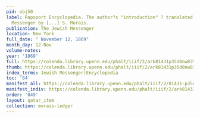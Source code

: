 ```yaml
---
pid: obj50
label: Rapoport Encyclopedia. The author?s "introduction" ? translated for The Jewish
  Messenger by [...] S. Morais.
publication: The Jewish Messenger
location: New York
full_date: " November 12, 1869"
month_day: 12-Nov
volume-notes:
year: '1869'
full: https://colenda.library.upenn.edu/phalt/iiif/2/ark81431p35d8nw83%2FSHA256E-s8379072--79c1e434877c1b84b864d6106c04d3c4f5eb50171cef1e7da53c7fa8af73eafe.jpeg/full/3500,/0/default.jpg
thumb: https://colenda.library.upenn.edu/phalt/iiif/2/ark81431p35d8nw83%2FSHA256E-s8379072--79c1e434877c1b84b864d6106c04d3c4f5eb50171cef1e7da53c7fa8af73eafe.jpeg/full/!200,200/0/default.jpg
index_terms: Jewish Messenger|Encyclopedia
toc: '64'
manifest_all: https://colenda.library.upenn.edu/phalt/iiif/2/81431-p35d8nw83/manifest
manifest_indiv: https://colenda.library.upenn.edu/phalt/iiif/2/ark81431p35d8nw83%2FSHA256E-s8379072--79c1e434877c1b84b864d6106c04d3c4f5eb50171cef1e7da53c7fa8af73eafe.jpeg
order: '049'
layout: qatar_item
collection: morais-ledger
---
```

